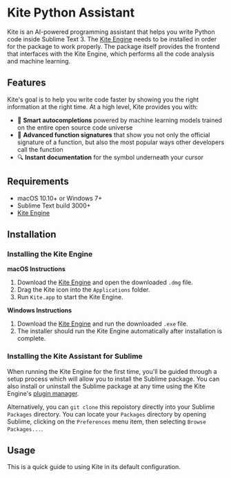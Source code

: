 # Kite Python Assistant

Kite is an AI-powered programming assistant that helps you write Python code inside Sublime Text 3. The 
[Kite Engine](https://kite.com/) needs to be installed in order for the package to work properly. The package itself
provides the frontend that interfaces with the Kite Engine, which performs all the code analysis and machine learning.


## Features

Kite's goal is to help you write code faster by showing you the right information at the right time. At a high level,
Kite provides you with:
* 🧠 __Smart autocompletions__ powered by machine learning models trained on the entire open source code universe
* 👀 __Advanced function signatures__ that show you not only the official signature of a function, but also the most 
popular ways other developers call the function
* 🔍 __Instant documentation__ for the symbol underneath your cursor


## Requirements

* macOS 10.10+ or Windows 7+
* Sublime Text build 3000+
* [Kite Engine](https://kite.com/)


## Installation

### Installing the Kite Engine

__macOS Instructions__
1. Download the [Kite Engine](https://kite.com/download) and open the downloaded `.dmg` file.
2. Drag the Kite icon into the `Applications` folder.
3. Run `Kite.app` to start the Kite Engine.

__Windows Instructions__
1. Download the [Kite Engine](https://kite.com/download) and run the downloaded `.exe` file.
2. The installer should run the Kite Engine automatically after installation is complete.

### Installing the Kite Assistant for Sublime

When running the Kite Engine for the first time, you'll be guided through a setup process which will allow you to install
the Sublime package. You can also install or uninstall the Sublime package at any time using the Kite Engine's [plugin
manager](https://help.kite.com/article/62-managing-editor-plugins).

Alternatively, you can `git clone` this repoistory directly into your Sublime `Packages` directory. You can locate your
`Packages` directory by opening Sublime, clicking on the `Preferences` menu item, then selecting `Browse Packages...`.


## Usage

This is a quick guide to using Kite in its default configuration.
